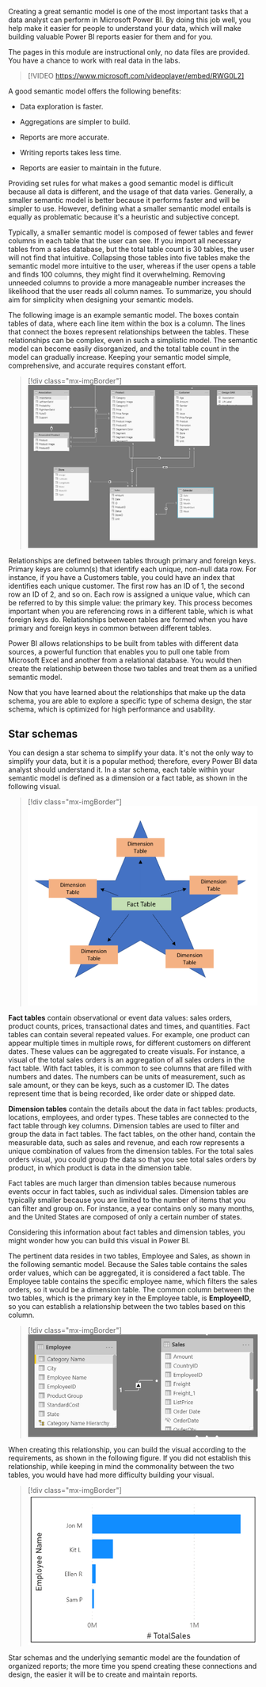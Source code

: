 Creating a great semantic model is one of the most important tasks that a data analyst can perform in Microsoft Power BI. By doing this job well, you help make it easier for people to understand your data, which will make building valuable Power BI reports easier for them and for you.

The pages in this module are instructional only, no data files are provided.  You have a chance to work with real data in the labs.

> [!VIDEO https://www.microsoft.com/videoplayer/embed/RWG0L2]

A good semantic model offers the following benefits:

- Data exploration is faster.

- Aggregations are simpler to build.

- Reports are more accurate.

- Writing reports takes less time.

- Reports are easier to maintain in the future.

Providing set rules for what makes a good semantic model is difficult because all data is different, and the usage of that data varies. Generally, a smaller semantic model is better because it performs faster and will be simpler to use. However, defining what a smaller semantic model entails is equally as problematic because it's a heuristic and subjective concept.

Typically, a smaller semantic model is composed of fewer tables and fewer columns in each table that the user can see. If you import all necessary tables from a sales database, but the total table count is 30 tables, the user will not find that intuitive. Collapsing those tables into five tables make the semantic model more intuitive to the user, whereas if the user opens a table and finds 100 columns, they might find it overwhelming. Removing unneeded columns to provide a more manageable number increases the likelihood that the user reads all column names. To summarize, you should aim for simplicity when designing your semantic models.

The following image is an example semantic model. The boxes contain tables of data, where each line item within the box is a column. The lines that connect the boxes represent relationships between the tables. These relationships can be complex, even in such a simplistic model. The semantic model can become easily disorganized, and the total table count in the model can gradually increase. Keeping your semantic model simple, comprehensive, and accurate requires constant effort.

> [!div class="mx-imgBorder"]
> [![Screenshot of the example semantic model with many relationships.](../media/01-example-data-model-01-ss.png)](../media/01-example-data-model-01-ss.png#lightbox)

Relationships are defined between tables through primary and foreign keys. Primary keys are column(s) that identify each unique, non-null data row. For instance, if you have a Customers table, you could have an index that identifies each unique customer. The first row has an ID of 1, the second row an ID of 2, and so on. Each row is assigned a unique value, which can be referred to by this simple value: the primary key. This process becomes important when you are referencing rows in a different table, which is what foreign keys do. Relationships between tables are formed when you have primary and foreign keys in common between different tables.

Power BI allows relationships to be built from tables with different data sources, a powerful function that enables you to pull one table from Microsoft Excel and another from a relational database. You would then create the relationship between those two tables and treat them as a unified semantic model.

Now that you have learned about the relationships that make up the data schema, you are able to explore a specific type of schema design, the star schema, which is optimized for high performance and usability.

## Star schemas

You can design a star schema to simplify your data. It's not the only way to simplify your data, but it is a popular method; therefore, every Power BI data analyst should understand it. In a star schema, each table within your semantic model is defined as a dimension or a fact table, as shown in the following visual.

> [!div class="mx-imgBorder"]
> [![Illustration of the Star schema with a Fact Table at the center, and Dimension Tables on each of the five points.](../media/01-star-schema-example-01-ss.png)](../media/01-star-schema-example-01-ss.png#lightbox)

**Fact tables** contain observational or event data values: sales orders, product counts, prices, transactional dates and times, and quantities. Fact tables can contain several repeated values. For example, one product can appear multiple times in multiple rows, for different customers on different dates. These values can be aggregated to create visuals. For instance, a visual of the total sales orders is an aggregation of all sales orders in the fact table. With fact tables, it is common to see columns that are filled with numbers and dates. The numbers can be units of measurement, such as sale amount, or they can be keys, such as a customer ID. The dates represent time that is being recorded, like order date or shipped date.

**Dimension tables** contain the details about the data in fact tables: products, locations, employees, and order types. These tables are connected to the fact table through key columns. Dimension tables are used to filter and group the data in fact tables. The fact tables, on the other hand, contain the measurable data, such as sales and revenue, and each row represents a unique combination of values from the dimension tables. For the total sales orders visual, you could group the data so that you see total sales orders by product, in which product is data in the dimension table.

Fact tables are much larger than dimension tables because numerous events occur in fact tables, such as individual sales. Dimension tables are typically smaller because you are limited to the number of items that you can filter and group on. For instance, a year contains only so many months, and the United States are composed of only a certain number of states.

Considering this information about fact tables and dimension tables, you might wonder how you can build this visual in Power BI.

The pertinent data resides in two tables, Employee and Sales, as shown in the following semantic model. Because the Sales table contains the sales order values, which can be aggregated, it is considered a fact table. The Employee table contains the specific employee name, which filters the sales orders, so it would be a dimension table. The common column between the two tables, which is the primary key in the Employee table, is **EmployeeID**, so you can establish a relationship between the two tables based on this column.

> [!div class="mx-imgBorder"]
> [![Screenshot of the Semantic model relationships.](../media/01-data-model-relationships-ss.png)](../media/01-data-model-relationships-ss.png#lightbox)

When creating this relationship, you can build the visual according to the requirements, as shown in the following figure. If you did not establish this relationship, while keeping in mind the commonality between the two tables, you would have had more difficulty building your visual.

> [!div class="mx-imgBorder"]
> [![Screenshot of the Star schema example result.](../media/01-data-schema-example-04-ss.png)](../media/01-data-schema-example-04-ss.png#lightbox)

Star schemas and the underlying semantic model are the foundation of organized reports; the more time you spend creating these connections and design, the easier it will be to create and maintain reports.
